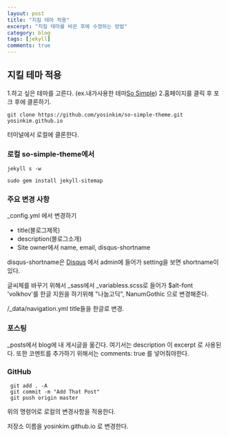 ```yaml
---
layout: post
title: "지킬 테마 적용"
excerpt: "지킬 테마를 바꾼 후에 수정하는 방법"
category: blog
tags: [jekyll]
comments: true
---
```






## 지킬 테마 적용

1.하고 싶은 테마를 고른다. (ex.내가사용한 테마[So Simple](http://jekyllthemes.org/themes/so-simple/))
2.홈페이지를 클릭 후 포크 후에 클론하기.

	git clone https://github.com/yosinkim/so-simple-theme.git yosinkim.github.io

터미널에서 로컬에 클론한다.

### 로컬 so-simple-theme에서 

	jekyll s -w 

	sudo gem install jekyll-sitemap   

### 주요 변경 사항

_config.yml 에서 변경하기

- title(블로그제목) 
- description(블로그소개)
- Site owner에서 name, email, disqus-shortname

disqus-shortname은 [Disqus](https://disqus.com/) 에서 admin에 들어가 setting을 보면 shortname이 있다.

글씨체를 바꾸기 위해서 _sass에서 _variabless.scss로 들어가 $alt-font 'volkhov'를 한글 지원을 하기위해 "나눔고딕", NanumGothic 으로 변경해준다.

/_data/navigation.yml title들을 한글로 변경.

### 포스팅

_posts에서 blog에 내 게시글을 옮긴다. 여기서는 description 이 excerpt 로 사용된다. 또한 코멘트를 추가하기 위해서는 comments: true 를 넣어줘야한다.

### GitHub

     git add . -A
     git commit -m "Add That Post"
     git push origin master

위의 명령어로 로컬의 변경사항을 적용한다.

저장소 이름을 yosinkim.github.io 로 변경한다.



